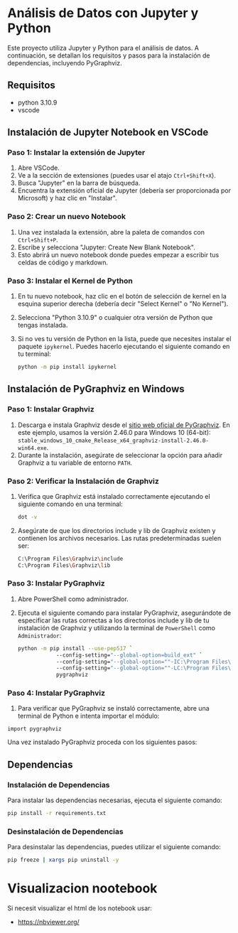 # Análisis de Datos con Jupyter y Python

Este proyecto utiliza Jupyter y Python para el análisis de datos. A continuación, se detallan los requisitos y pasos para la instalación de dependencias, incluyendo PyGraphviz.

## Requisitos

- python 3.10.9
- vscode

## Instalación de Jupyter Notebook en VSCode

### Paso 1: Instalar la extensión de Jupyter

1. Abre VSCode.
2. Ve a la sección de extensiones (puedes usar el atajo `Ctrl+Shift+X`).
3. Busca "Jupyter" en la barra de búsqueda.
4. Encuentra la extensión oficial de Jupyter (debería ser proporcionada por Microsoft) y haz clic en "Instalar".

### Paso 2: Crear un nuevo Notebook

1. Una vez instalada la extensión, abre la paleta de comandos con `Ctrl+Shift+P`.
2. Escribe y selecciona "Jupyter: Create New Blank Notebook".
3. Esto abrirá un nuevo notebook donde puedes empezar a escribir tus celdas de código y markdown.

### Paso 3: Instalar el Kernel de Python

1. En tu nuevo notebook, haz clic en el botón de selección de kernel en la esquina superior derecha (debería decir "Select Kernel" o "No Kernel").
2. Selecciona "Python 3.10.9" o cualquier otra versión de Python que tengas instalada.
3. Si no ves tu versión de Python en la lista, puede que necesites instalar el paquete `ipykernel`. Puedes hacerlo ejecutando el siguiente comando en tu terminal:

   ```sh
   python -m pip install ipykernel
   ```

## Instalación de PyGraphviz en Windows

### Paso 1: Instalar Graphviz

1. Descarga e instala Graphviz desde el [sitio web oficial de PyGraphviz](https://pygraphviz.github.io/documentation/stable/install.html). En este ejemplo, usamos la versión 2.46.0 para Windows 10 (64-bit): `stable_windows_10_cmake_Release_x64_graphviz-install-2.46.0-win64.exe`.
2. Durante la instalación, asegúrate de seleccionar la opción para añadir Graphviz a tu variable de entorno `PATH`.

### Paso 2: Verificar la Instalación de Graphviz

1. Verifica que Graphviz está instalado correctamente ejecutando el siguiente comando en una terminal:

   ```sh
   dot -v
   ```

2. Asegúrate de que los directorios include y lib de Graphviz existen y contienen los archivos necesarios. Las rutas predeterminadas suelen ser:

   ```sh
   C:\Program Files\Graphviz\include
   C:\Program Files\Graphviz\lib
   ```

### Paso 3: Instalar PyGraphviz

1. Abre PowerShell como administrador.

2. Ejecuta el siguiente comando para instalar PyGraphviz, asegurándote de especificar las rutas correctas a los directorios include y lib de tu instalación de Graphviz y utilizando la terminal de `PowerShell` como `Administrador`:
   ```sh
   python -m pip install --use-pep517 `
               --config-setting="--global-option=build_ext" `
               --config-setting="--global-option=""-IC:\Program Files\Graphviz\include""" `
               --config-setting="--global-option=""-LC:\Program Files\Graphviz\lib""" `
               pygraphviz
   ```

### Paso 4: Instalar PyGraphviz

1. Para verificar que PyGraphviz se instaló correctamente, abre una terminal de Python e intenta importar el módulo:

```
import pygraphviz
```

Una vez instalado PyGraphviz proceda con los siguientes pasos:

## Dependencias

### Instalación de Dependencias

Para instalar las dependencias necesarias, ejecuta el siguiente comando:

```sh
pip install -r requirements.txt
```

### Desinstalación de Dependencias

Para desinstalar las dependencias, puedes utilizar el siguiente comando:

```sh
pip freeze | xargs pip uninstall -y
```

# Visualizacion nootebook

Si necesit visualizar el html de los notebook usar:

- https://nbviewer.org/
